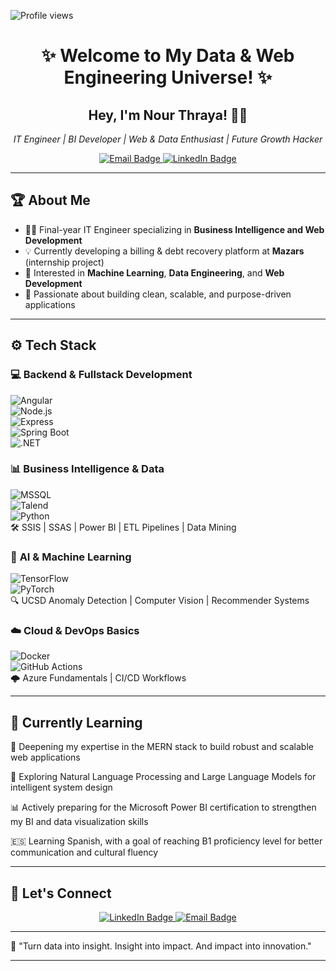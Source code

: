 <p align="left">
  <img src="https://komarev.com/ghpvc/?username=nourthraya&label=Profile%20views&color=0e75b6&style=flat" alt="Profile views"/>
</p>

<h1 align="center">✨ Welcome to My Data & Web Engineering Universe! ✨</h1>

<h2 align="center">Hey, I'm <strong>Nour Thraya</strong>! 👩‍💻</h2>
<p align="center">
  <em>IT Engineer | BI Developer | Web & Data Enthusiast | Future Growth Hacker</em>
</p>

<p align="center">
  <a href="mailto:thraya_nour@yahoo.com">
    <img src="https://img.shields.io/badge/Email-me-red?style=for-the-badge&logo=gmail" alt="Email Badge"/>
  </a>
  <a href="https://www.linkedin.com/in/nourthraya-34ba0b1b4/" target="_blank">
    <img src="https://img.shields.io/badge/LinkedIn-connect-blue?style=for-the-badge&logo=linkedin" alt="LinkedIn Badge"/>
  </a>
</p>

---

## 🏆 **About Me**
- 👩‍🎓 Final-year IT Engineer specializing in **Business Intelligence and Web Development**
- 💡 Currently developing a billing & debt recovery platform at **Mazars** (internship project)
- 🧠 Interested in **Machine Learning**, **Data Engineering**, and **Web Development**
- 🚀 Passionate about building clean, scalable, and purpose-driven applications

---

## ⚙️ **Tech Stack**

### 💻 **Backend & Fullstack Development**
![Angular](https://img.shields.io/badge/Angular-%23DD0031.svg?style=for-the-badge&logo=angular&logoColor=white)  
![Node.js](https://img.shields.io/badge/Node.js-%23339933.svg?style=for-the-badge&logo=node.js&logoColor=white)  
![Express](https://img.shields.io/badge/Express.js-%23000000.svg?style=for-the-badge&logo=express&logoColor=white)  
![Spring Boot](https://img.shields.io/badge/Spring_Boot-%236DB33F.svg?style=for-the-badge&logo=spring-boot&logoColor=white)  
![.NET](https://img.shields.io/badge/.NET-512BD4?style=for-the-badge&logo=dotnet&logoColor=white)

### 📊 **Business Intelligence & Data**
![MSSQL](https://img.shields.io/badge/SQL%20Server-%23CC2927.svg?style=for-the-badge&logo=microsoft-sql-server&logoColor=white)  
![Talend](https://img.shields.io/badge/Talend-%23FF6D00.svg?style=for-the-badge&logoColor=white)  
![Python](https://img.shields.io/badge/Python-%233776AB.svg?style=for-the-badge&logo=python&logoColor=white)  
🛠 SSIS | SSAS | Power BI | ETL Pipelines | Data Mining

### 🧠 **AI & Machine Learning**
![TensorFlow](https://img.shields.io/badge/TensorFlow-%23FF6F00.svg?style=for-the-badge&logo=tensorflow&logoColor=white)  
![PyTorch](https://img.shields.io/badge/PyTorch-%23EE4C2C.svg?style=for-the-badge&logo=pytorch&logoColor=white)  
🔍 UCSD Anomaly Detection | Computer Vision | Recommender Systems

### ☁️ **Cloud & DevOps Basics**
![Docker](https://img.shields.io/badge/Docker-%230db7ed.svg?style=for-the-badge&logo=docker&logoColor=white)  
![GitHub Actions](https://img.shields.io/badge/GitHub%20Actions-%232671E5.svg?style=for-the-badge&logo=githubactions&logoColor=white)  
🌩️ Azure Fundamentals | CI/CD Workflows

---

## 🧠 **Currently Learning**
🔧 Deepening my expertise in the MERN stack to build robust and scalable web applications

🧠 Exploring Natural Language Processing and Large Language Models for intelligent system design

📊 Actively preparing for the Microsoft Power BI certification to strengthen my BI and data visualization skills

🇪🇸 Learning Spanish, with a goal of reaching B1 proficiency level for better communication and cultural fluency


---

## 📢 **Let's Connect**
<p align="center">
  <a href="https://www.linkedin.com/in/nourthraya-34ba0b1b4/" target="_blank">
    <img src="https://img.shields.io/badge/LinkedIn-connect-blue?style=for-the-badge&logo=linkedin" alt="LinkedIn Badge"/>
  </a>
  <a href="mailto:thraya_nour@yahoo.com">
    <img src="https://img.shields.io/badge/Email-me-red?style=for-the-badge&logo=gmail" alt="Email Badge"/>
  </a>
</p>

---

🌟 "Turn data into insight. Insight into impact. And impact into innovation."

---
